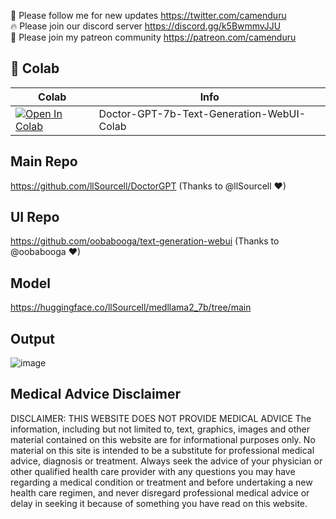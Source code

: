 🐣 Please follow me for new updates https://twitter.com/camenduru <br />
🔥 Please join our discord server https://discord.gg/k5BwmmvJJU <br />
🥳 Please join my patreon community https://patreon.com/camenduru <br />

## 🦒 Colab

| Colab | Info
| --- | --- |
[![Open In Colab](https://colab.research.google.com/assets/colab-badge.svg)](https://colab.research.google.com/github/camenduru/DoctorGPT-colab/blob/main/doctor-gpt-7b-text-generation-webui-colab.ipynb) | Doctor-GPT-7b-Text-Generation-WebUI-Colab

## Main Repo
https://github.com/llSourcell/DoctorGPT (Thanks to @llSourcell ❤)

## UI Repo
https://github.com/oobabooga/text-generation-webui (Thanks to @oobabooga ❤)

## Model
https://huggingface.co/llSourcell/medllama2_7b/tree/main

## Output
![image](https://github.com/camenduru/DoctorGPT-colab/assets/54370274/af9266bb-f272-42d1-b220-ce8af27d4b7a)

## Medical Advice Disclaimer
DISCLAIMER: THIS WEBSITE DOES NOT PROVIDE MEDICAL ADVICE
The information, including but not limited to, text, graphics, images and other material contained on this website are for informational purposes only. No material on this site is intended to be a substitute for professional medical advice, diagnosis or treatment. Always seek the advice of your physician or other qualified health care provider with any questions you may have regarding a medical condition or treatment and before undertaking a new health care regimen, and never disregard professional medical advice or delay in seeking it because of something you have read on this website.
